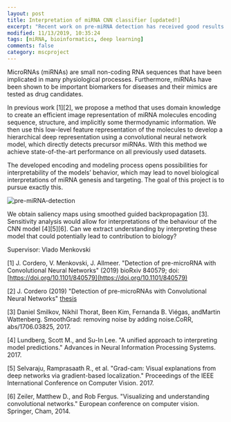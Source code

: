 ```yaml
---
layout: post
title: Interpretation of miRNA CNN classifier [updated!]
excerpt: "Recent work on pre-miRNA detection has received good results. Interpreting the behavior of this model is yet to be developed"
modified: 11/13/2019, 10:35:24
tags: [miRNA, bioinformatics, deep learning]
comments: false
category: mscproject
---
```


MicroRNAs (miRNAs) are small non-coding RNA sequences that have been implicated in many physiological processes. Furthermore, miRNAs have been shown to be important biomarkers for diseases and their mimics are tested as drug candidates.

In previous work [1][2], we propose a method that uses domain knowledge to create an efficient image representation of miRNA molecules encoding sequence, structure, and implicitly some thermodynamic information. We then use this low-level feature representation of the molecules to develop a hierarchical deep representation using a convolutional neural network model, which directly detects precursor miRNAs. With this method we achieve state-of-the-art performance on all previously used datasets. 

The developed encoding and modeling process opens possibilities for interpretability of the models’ behavior, which may lead to novel biological interpretations of miRNA genesis and targeting. The goal of this project is to pursue exactly this. 

![pre-miRNA-detection](../../images/posts/mirna-detect.png)

We obtain  saliency maps using smoothed guided backpropagation [3]. Sensitivity analysis would allow for interpretations of the behaviour of the CNN model [4][5][6]. Can we extract understanding by interpreting these model that could potentially lead to contribution to biology? 

Supervisor: Vlado Menkovski

[1] J. Cordero, V. Menkovski, J. Allmeer. "Detection of pre-microRNA with Convolutional Neural Networks" (2019) bioRxiv 840579; doi: [https://doi.org/10.1101/840579](https://doi.org/10.1101/840579)

[2] J. Cordero (2019) "Detection of pre-microRNAs with Convolutional Neural Networks" [thesis](https://research.tue.nl/files/130180929/JA_Cordero_Cruz_Thesis.pdf)

[3] Daniel Smilkov, Nikhil Thorat, Been Kim, Fernanda B. Viégas, andMartin Wattenberg.  SmoothGrad: removing noise by adding noise.CoRR, abs/1706.03825, 2017. 

[4] Lundberg, Scott M., and Su-In Lee. "A unified approach to interpreting model predictions." Advances in Neural Information Processing Systems. 2017.

[5]  Selvaraju, Ramprasaath R., et al. "Grad-cam: Visual explanations from deep networks via gradient-based localization." Proceedings of the IEEE International Conference on Computer Vision. 2017.

[6] Zeiler, Matthew D., and Rob Fergus. "Visualizing and understanding convolutional networks." European conference on computer vision. Springer, Cham, 2014.

